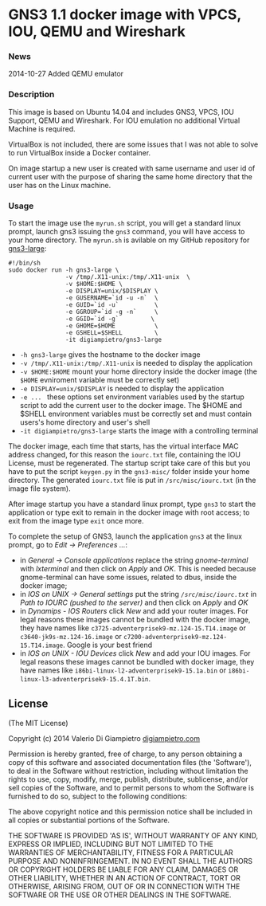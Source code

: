 # GNS3 1.1 docker image with VPCS, IOU, QEMU and Wireshark

### News

2014-10-27 Added QEMU emulator

### Description

This image is based on Ubuntu 14.04 and includes GNS3, VPCS, IOU Support, QEMU and Wireshark. For IOU emulation no additional Virtual Machine is required.

VirtualBox is not included, there are some issues that I was not able to solve to run VirtualBox inside a Docker container.

On image startup a new user is created with same username and user id of current user with the purpose of sharing the same home directory that the user has on the Linux machine.

### Usage

To start the image use the `myrun.sh` script, you will get a standard linux prompt, launch gns3 issuing the `gns3` command, you will have access to your home directory. The `myrun.sh` is avilable on my GitHub repository for [gns3-large](https://github.com/digiampietro/gns3-large):

```
#!/bin/sh
sudo docker run -h gns3-large \
                -v /tmp/.X11-unix:/tmp/.X11-unix  \
                -v $HOME:$HOME \
                -e DISPLAY=unix/$DISPLAY \
                -e GUSERNAME=`id -u -n`  \
                -e GUID=`id -u`          \
                -e GGROUP=`id -g -n`     \
                -e GGID=`id -g`         \
                -e GHOME=$HOME           \
                -e GSHELL=$SHELL         \
                -it digiampietro/gns3-large
```

* `-h gns3-large` gives the hostname to the docker image
* `-v /tmp/.X11-unix:/tmp/.X11-unix` is needed to display the application
* `-v $HOME:$HOME` mount your home directory inside the docker image (the `$HOME` evniroment variable must be correctly set) 
* `-e DISPLAY=unix/$DISPLAY` is needed to display the application
* `-e ... ` these options set environment variables used by the startup script to add the current user to the docker image. The $HOME and $SHELL environment variables must be correctly set and must contain users's home directory and user's shell
* `-it digiampietro/gns3-large` starts the image with a controlling terminal

The docker image, each time that starts, has the virtual interface MAC address changed, for this reason the `iourc.txt` file, containing the IOU License, must be regenerated. The startup script take care of this but you have to put the script `keygen.py` in the `gns3-misc/` folder inside your home directory. The generated `iourc.txt` file is put in `/src/misc/iourc.txt` (in the image file system).

After image startup you have a standard linux prompt, type `gns3` to start the application or type exit to remain in the docker image with root access; to exit from the image type `exit` once more.

To complete the setup of GNS3, launch the application `gns3` at the linux prompt, go to *Edit -> Preferences ...*:

* in *General -> Console applications* replace the string _gnome-terminal_ with _lxterminal_ and then click on *Apply* and *OK*. This is needed because gnome-terminal can have some issues, related to dbus,  inside the docker image;
* in *IOS on UNIX -> General settings* put the string *`/src/misc/iourc.txt`* in *Path to IOURC (pushed to the server)* and then click on *Apply* and *OK* 
* in *Dynamips - IOS Routers* click _New_ and add your router images. For legal reasons these images cannot be bundled with the docker image, they have names like `c3725-adventerprisek9-mz.124-15.T14.image` or `c3640-jk9s-mz.124-16.image` or `c7200-adventerprisek9-mz.124-15.T14.image`. Google is your best friend
* in *IOS on UNIX - IOU Devices* click _New_ and add your IOU images. For legal reasons these images cannot be bundled with docker image, they have names like `i86bi-linux-l2-adventerprisek9-15.1a.bin` or `i86bi-linux-l3-adventerprisek9-15.4.1T.bin`. 


## License
(The MIT License)

Copyright (c) 2014 Valerio Di Giampietro [digiampietro.com](http://digiampietro.com)

Permission is hereby granted, free of charge, to any person obtaining a copy of this software and associated documentation files (the 'Software'), to deal in the Software without restriction, including without limitation the rights to use, copy, modify, merge, publish, distribute, sublicense, and/or sell copies of the Software, and to permit persons to whom the Software is furnished to do so, subject to the following conditions:

The above copyright notice and this permission notice shall be included in all copies or substantial portions of the Software.

THE SOFTWARE IS PROVIDED 'AS IS', WITHOUT WARRANTY OF ANY KIND, EXPRESS OR IMPLIED, INCLUDING BUT NOT LIMITED TO THE WARRANTIES OF MERCHANTABILITY, FITNESS FOR A PARTICULAR PURPOSE AND NONINFRINGEMENT. IN NO EVENT SHALL THE AUTHORS OR COPYRIGHT HOLDERS BE LIABLE FOR ANY CLAIM, DAMAGES OR OTHER LIABILITY, WHETHER IN AN ACTION OF CONTRACT, TORT OR OTHERWISE, ARISING FROM, OUT OF OR IN CONNECTION WITH THE SOFTWARE OR THE USE OR OTHER DEALINGS IN THE SOFTWARE.